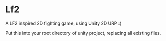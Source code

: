 # Lf2
A LF2 inspired 2D fighting game, using Unity 2D URP :)

Put this into your root directory of unity project, replacing all existing files.
